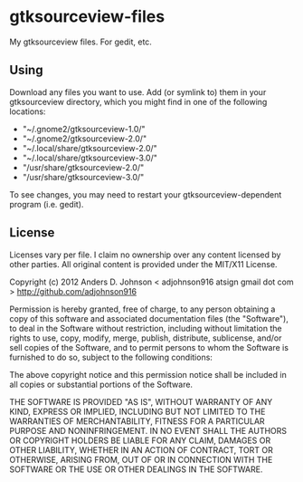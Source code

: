 gtksourceview-files
===================

My gtksourceview files. For gedit, etc.

## Using

Download any files you want to use. Add (or symlink to) them in your gtksourceview directory, which you might find in one of the following locations:

 - "~/.gnome2/gtksourceview-1.0/"
 - "~/.gnome2/gtksourceview-2.0/"
 - "~/.local/share/gtksourceview-2.0/"
 - "~/.local/share/gtksourceview-3.0/"
 - "/usr/share/gtksourceview-2.0/"
 - "/usr/share/gtksourceview-3.0/"

To see changes, you may need to restart your gtksourceview-dependent program (i.e. gedit).

## License

Licenses vary per file. I claim no ownership over any content licensed by other parties. All original content is provided under the MIT/X11 License.

Copyright (c) 2012 Anders D. Johnson \< adjohnson916 atsign gmail dot com \> http://github.com/adjohnson916

Permission is hereby granted, free of charge, to any person obtaining a copy of this software and associated documentation files (the "Software"), to deal in the Software without restriction, including without limitation the rights to use, copy, modify, merge, publish, distribute, sublicense, and/or sell copies of the Software, and to permit persons to whom the Software is furnished to do so, subject to the following conditions:

The above copyright notice and this permission notice shall be included in all copies or substantial portions of the Software.

THE SOFTWARE IS PROVIDED "AS IS", WITHOUT WARRANTY OF ANY KIND, EXPRESS OR IMPLIED, INCLUDING BUT NOT LIMITED TO THE WARRANTIES OF MERCHANTABILITY, FITNESS FOR A PARTICULAR PURPOSE AND NONINFRINGEMENT. IN NO EVENT SHALL THE AUTHORS OR COPYRIGHT HOLDERS BE LIABLE FOR ANY CLAIM, DAMAGES OR OTHER LIABILITY, WHETHER IN AN ACTION OF CONTRACT, TORT OR OTHERWISE, ARISING FROM, OUT OF OR IN CONNECTION WITH THE SOFTWARE OR THE USE OR OTHER DEALINGS IN THE SOFTWARE.


